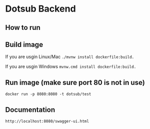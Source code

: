 # Dotsub Backend

## How to run

## Build image

If you are usgin Linux/Mac
`./mvnw install dockerfile:build.`

If you are usgin Windows
`mvnw.cmd install dockerfile:build.`


## Run image (make sure port 80 is not in use)
`docker run -p 8080:8080 -t dotsub/test`

## Documentation

`http://localhost:8080/swagger-ui.html`
